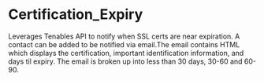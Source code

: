 # Certification_Expiry
Leverages Tenables API to notify when SSL certs are near expiration. A contact can be added to be notified via email.The email contains HTML which displays the certification, important identification information, and days til expiry. The email is broken up into less than 30 days, 30-60 and 60-90. 
